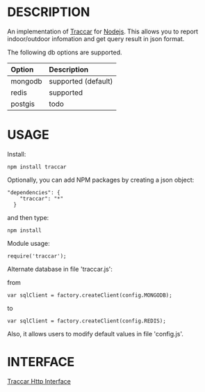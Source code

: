 DESCRIPTION
============

An implementation of [Traccar](https://www.traccar.org) for [Nodejs](http://nodejs.org/). This allows you to report indoor/outdoor infomation and get query result in json format.

The following db options are supported.

 Option                                       | Description
:---------------------------------------------|:----------------------
mongodb                                       | supported (default)
redis                                         | supported
postgis                                       | todo

USAGE
============

Install:

```
npm install traccar
```

Optionally, you can add NPM packages by creating a json object:

```
"dependencies": {
    "traccar": "*"
  }
```

and then type:

```
npm install
```

Module usage:

```
require('traccar');
```

Alternate database in file 'traccar.js':

from

```
var sqlClient = factory.createClient(config.MONGODB);
```
to

```
var sqlClient = factory.createClient(config.REDIS);
```

Also, it allows users to modify default values in file 'config.js'.

INTERFACE
============

[Traccar Http Interface](https://github.com/goshx/node-traccar/wiki/Interface)
